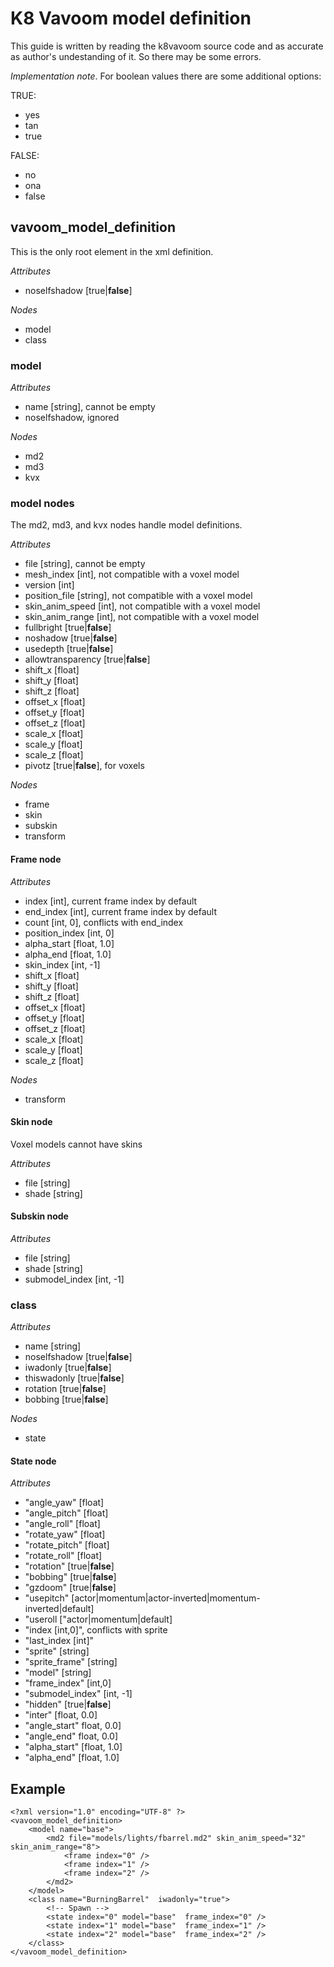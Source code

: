 # K8 Vavoom model definition
This guide is written by reading the k8vavoom source code and as accurate as author's undestanding of it. So there may be some errors.

_Implementation note_. For boolean values there are some additional options:

TRUE:
* yes
* tan
* true

FALSE:
* no
* ona
* false

## vavoom_model_definition
This is the only root element in the xml definition. 

_Attributes_
 * noselfshadow [true|**false**]

_Nodes_
 * model 
 * class

### model
_Attributes_
 * name [string], cannot be empty
 * noselfshadow, ignored
 
_Nodes_
 * md2
 * md3
 * kvx

### model nodes
The md2, md3, and kvx nodes handle model definitions.
	
_Attributes_ 
 * file [string], cannot be empty
 * mesh_index [int], not compatible with a voxel model
 * version [int]
 * position_file [string], not compatible with a voxel model
 * skin_anim_speed [int], not compatible with a voxel model
 * skin_anim_range [int], not compatible with a voxel model  
 * fullbright [true|**false**]
 * noshadow [true|**false**]
 * usedepth [true|**false**]
 * allowtransparency [true|**false**]
 * shift_x [float]
 * shift_y [float]
 * shift_z [float]
 * offset_x [float]
 * offset_y [float]
 * offset_z [float]
 * scale_x [float]
 * scale_y [float]
 * scale_z [float]
 * pivotz  [true|**false**], for voxels
 
 _Nodes_
 * frame
 * skin
 * subskin
 * transform
 
 #### Frame node

_Attributes_
 * index [int], current frame index by default
 * end_index [int], current frame index by default
 * count [int, 0], conflicts with end_index
 * position_index [int, 0]
 * alpha_start [float, 1.0]
 * alpha_end [float, 1.0]
 * skin_index [int, -1]
 * shift_x [float]
 * shift_y [float]
 * shift_z [float]
 * offset_x [float]
 * offset_y [float]
 * offset_z [float]
 * scale_x [float]
 * scale_y [float]
 * scale_z [float]
 
_Nodes_
 * transform

#### Skin node
Voxel models cannot have skins
	
_Attributes_
 * file [string]
 * shade [string]
 
#### Subskin node
_Attributes_
 * file [string]
 * shade [string]
 * submodel_index [int, -1]

### class
	
_Attributes_
* name [string]
* noselfshadow [true|**false**]
* iwadonly [true|**false**]
* thiswadonly [true|**false**]
* rotation  [true|**false**]
* bobbing  [true|**false**]

_Nodes_
* state

#### State node
	
_Attributes_
* "angle_yaw" [float]
* "angle_pitch" [float]
* "angle_roll" [float]
* "rotate_yaw" [float]
* "rotate_pitch" [float]
* "rotate_roll" [float]
* "rotation"  [true|**false**]
* "bobbing" [true|**false**]
* "gzdoom" [true|**false**]
* "usepitch" [actor|momentum|actor-inverted|momentum-inverted|default]
* "useroll ["actor|momentum|default]
* "index [int,0]", conflicts with sprite
* "last_index [int]"
* "sprite" [string]
* "sprite_frame" [string]
* "model" [string]
* "frame_index" [int,0]
* "submodel_index" [int, -1]
* "hidden" [true|**false**]
* "inter" [float, 0.0]
* "angle_start" float, 0.0]
* "angle_end" float, 0.0]
* "alpha_start" [float, 1.0]
* "alpha_end" [float, 1.0]

## Example
```
<?xml version="1.0" encoding="UTF-8" ?>
<vavoom_model_definition>
	<model name="base">
		<md2 file="models/lights/fbarrel.md2" skin_anim_speed="32" skin_anim_range="8">
			<frame index="0" />
			<frame index="1" />
			<frame index="2" />
		</md2>
	</model>
	<class name="BurningBarrel"  iwadonly="true">
		<!-- Spawn -->
		<state index="0" model="base"  frame_index="0" />
		<state index="1" model="base"  frame_index="1" />
		<state index="2" model="base"  frame_index="2" />
	</class>
</vavoom_model_definition>
```
